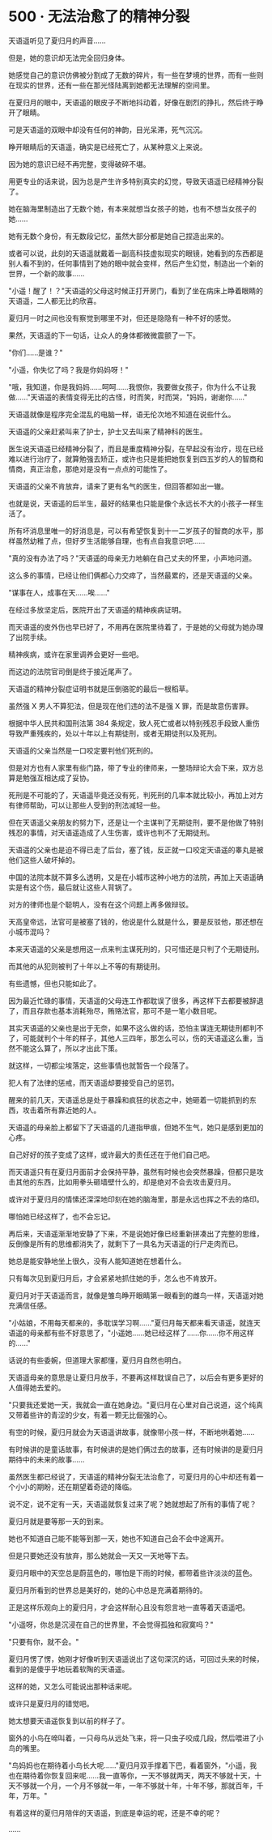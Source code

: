 <link rel="stylesheet" href="../styles/text.css" />
<h1>500 · 无法治愈了的精神分裂</h1>

天语遥听见了夏归月的声音......

但是，她的意识却无法完全回归身体。

她感觉自己的意识仿佛被分割成了无数的碎片，有一些在梦境的世界，而有一些则在现实的世界，还有一些在那光怪陆离到她都无法理解的空间里。

在夏归月的眼中，天语遥的眼皮子不断地抖动着，好像在剧烈的挣扎，然后终于睁开了眼睛。

可是天语遥的双眼中却没有任何的神韵，目光呆滞，死气沉沉。

睁开眼睛后的天语遥，确实是已经死亡了，从某种意义上来说。

因为她的意识已经不再完整，变得破碎不堪。

用更专业的话来说，因为总是产生许多特别真实的幻觉，导致天语遥已经精神分裂了。

她在脑海里制造出了无数个她，有本来就想当女孩子的她，也有不想当女孩子的她......

她有无数个身份，有无数段记忆，虽然大部分都是她自己捏造出来的。

或者可以说，此刻的天语遥就戴着一副高科技虚拟现实的眼镜，她看到的东西都是别人看不到的，任何事情到了她的眼中就会变样，然后产生幻觉，制造出一个新的世界，一个新的故事......

"小遥！醒了！？"天语遥的父母这时候正打开房门，看到了坐在病床上睁着眼睛的天语遥，二人都无比的欣喜。

夏归月一时之间也没有察觉到哪里不对，但还是隐隐有一种不好的感觉。

果然，天语遥的下一句话，让众人的身体都微微震颤了一下。

"你们......是谁？"

"小遥，你失忆了吗？我是你妈妈呀！"

"哦，我知道，你是我妈妈......呵呵......我恨你，我要做女孩子，你为什么不让我做......"天语遥的表情变得无比的古怪，时而笑，时而哭，"妈妈，谢谢你......"

天语遥就像是程序完全混乱的电脑一样，语无伦次地不知道在说些什么。

天语遥的父亲赶紧叫来了护士，护士又去叫来了精神科的医生。

医生说天语遥已经精神分裂了，而且是重度精神分裂，在早起没有治疗，现在已经难以进行治疗了，就算勉强去矫正，或许也只是能把她恢复到四五岁的人的智商和情商，真正治愈，那绝对是没有一点点的可能性了。

天语遥的父亲不肯放弃，请来了更有名气的医生，但回答都如出一辙。

也就是说，天语遥的后半生，最好的结果也只能是像个永远长不大的小孩子一样生活了。

所有坏消息里唯一的好消息是，可以有希望恢复到十一二岁孩子的智商的水平，那样虽然幼稚了点，但好歹生活能够自理，也有点自我意识吧......

"真的没有办法了吗？"天语遥的母亲无力地躺在自己丈夫的怀里，小声地问道。

这么多的事情，已经让他们俩都心力交瘁了，当然最累的，还是天语遥的父亲。

"谋事在人，成事在天......唉......"

在经过多放坚定后，医院开出了天语遥的精神疾病证明。

而天语遥的皮外伤也早已好了，不用再在医院里待着了，于是她的父母就为她办理了出院手续。

精神疾病，或许在家里调养会更好一些吧。

而这边的法院官司倒是终于接近尾声了。

天语遥的精神分裂症证明书就是压倒骆驼的最后一根稻草。

虽然强 X 男人不算犯法，但是现在他们违的法不是强 X 罪，而是故意伤害罪。

根据中华人民共和国刑法第 384 条规定，致人死亡或者以特别残忍手段致人重伤导致严重残疾的，处以十年以上有期徒刑，或者无期徒刑以及死刑。

天语遥的父亲当然是一口咬定要判他们死刑的。

但是对方也有人家里有些门路，带了专业的律师来，一整场辩论大会下来，双方总算是勉强互相达成了妥协。

死刑是不可能的了，天语遥毕竟还没有死，判死刑的几率本就比较小，再加上对方有律师帮助，可以让那些人受到的刑法减轻一些。

但在天语遥父亲朋友的努力下，还是让一个主谋判了无期徒刑，要不是他做了特别残忍的事情，对天语遥造成了人生伤害，或许也判不了无期徒刑。

天语遥的父亲也是迫不得已走了后台，塞了钱，反正就一口咬定天语遥的睾丸是被他们这些人破坏掉的。

中国的法院本就不算多么透明，又是在小城市这种小地方的法院，再加上天语遥确实是有这个伤，最后就让这些人背锅了。

对方的律师也是个聪明人，没有在这个问题上再多做辩驳。

天高皇帝远，法官可是被塞了钱的，他说是什么就是什么，要是反驳他，那还想在小城市混吗？

本来天语遥的父亲是想用这一点来判主谋死刑的，只可惜还是只判了个无期徒刑。

而其他的从犯则被判了十年以上不等的有期徒刑。

有些遗憾，但也只能如此了。

因为最近忙碌的事情，天语遥的父母连工作都耽误了很多，再这样下去都要被辞退了，而且存款也基本消耗殆尽，贿赂法官，那可不是一笔小数目呢。

其实天语遥的父亲也是出于无奈，如果不这么做的话，恐怕主谋连无期徒刑都判不了，可能就判个十年的样子，其他人三四年，那怎么可以，伤的天语遥这么重，当然不能这么算了，所以才出此下策。

就这样，一切都尘埃落定，这些事情也就暂告一个段落了。

犯人有了法律的惩戒，而天语遥却要接受自己的惩罚。

醒来的前几天，天语遥总是处于暴躁和疯狂的状态之中，她砸着一切能抓到的东西，攻击着所有靠近她的人。

天语遥的母亲脸上都留下了天语遥的几道指甲痕，但她不生气，她只是感到更加的心疼。

自己好好的孩子变成了这样，或许最大的责任还在于他们自己吧。

而天语遥只有在夏归月面前才会保持平静，虽然有时候也会突然暴躁，但都只是攻击其他的东西，比如用拳头砸墙壁什么的，却是绝对不会去攻击夏归月。

或许对于夏归月的情愫还深深地印刻在她的脑海里，那是永远也挥之不去的烙印。

哪怕她已经这样了，也不会忘记。

再后来，天语遥渐渐地安静了下来，不是说她好像已经重新拼凑出了完整的思维，反倒像是所有的思维都消失了，就剩下了一具名为天语遥的行尸走肉而已。

她总是能安静地坐上很久，没有人能知道她在想着什么。

只有每次见到夏归月后，才会紧紧地抓住她的手，怎么也不肯放开。

夏归月对于天语遥而言，就像是雏鸟睁开眼睛第一眼看到的雌鸟一样，天语遥对她充满信任感。

"小姑娘，不用每天都来的，多耽误学习啊......"夏归月每天都来看天语遥，就连天语遥的母亲都有些不好意思了，"小遥她......她已经这样了......你......你不用这样的......"

话说的有些委婉，但道理大家都懂，夏归月自然也明白。

天语遥母亲的意思是让夏归月放手，不要再这样耽误自己了，以后会有更多更好的人值得她去爱的。

"只要我还爱她一天，我就会一直在她身边。"夏归月在心里对自己说道，这个纯真又带着些许的青涩的少女，有着一颗无比倔强的心。

有空的时候，夏归月就会为天语遥讲故事，就像带小孩一样，不断地哄着她......

有时候讲的是童话故事，有时候讲的是她们俩过去的故事，还有时候讲的是夏归月期待中的未来的故事......

虽然医生都已经说了，天语遥的精神分裂无法治愈了，可夏归月的心中却还有着一个小小的期盼，还在期望着奇迹的降临。

说不定，说不定有一天，天语遥就恢复过来了呢？她就想起了所有的事情了呢？

夏归月就是要等那一天的到来。

她也不知道自己能不能等到那一天，她也不知道自己会不会中途离开。

但是只要她还没有放弃，那么她就会一天又一天地等下去。

夏归月眼中的天空总是蔚蓝色的，哪怕是下雨的时候，都带着些许淡淡的蓝色。

夏归月所看到的世界总是美好的，她的心中总是充满着期待的。

正是这样乐观向上的夏归月，才会这样耐心且没有怨言地一直等着天语遥吧。

"小遥呀，你总是沉浸在自己的世界里，不会觉得孤独和寂寞吗？"

"只要有你，就不会。"

夏归月愣了愣，她刚才好像听到天语遥说出了这句深沉的话，可回过头来的时候，看到的是傻乎乎地玩着软陶的天语遥。

这样的她，又怎么可能说出那种话来呢。

或许只是夏归月的错觉吧。

她太想要天语遥恢复到以前的样子了。

窗外的小鸟在啼叫着，一只母鸟从远处飞来，将一只虫子咬成几段，然后喂进了小鸟的嘴里。

"鸟妈妈也在期待着小鸟长大呢......"夏归月双手撑着下巴，看着窗外，"小遥，我也在期待着你恢复回来呢......我一直等你，一天不够就两天，两天不够就十天，十天不够就一个月，一个月不够就一年，一年不够就十年，十年不够，那就百年，千年，万年。"

有着这样的夏归月陪伴的天语遥，到底是幸运的呢，还是不幸的呢？

......
